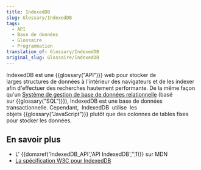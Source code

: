 ```yaml
---
title: IndexedDB
slug: Glossary/IndexedDB
tags:
  - API
  - Base de données
  - Glossaire
  - Programmation
translation_of: Glossary/IndexedDB
original_slug: Glossaire/IndexedDB
---
```

<p>IndexedDB est une {{glossary("API")}} web pour stocker de larges structures de données à l'intérieur des navigateurs et de les indexer afin d'effectuer des recherches hautement performante. De la même façon qu'un <a href="https://fr.wikipedia.org/wiki/Syst%C3%A8me_de_gestion_de_base_de_donn%C3%A9es">Système de gestion de base de données relationnelle</a> (basé sur {{glossary("SQL")}}), IndexedDB est une base de données transactionnelle. Cependant,  IndexedDB  utilise  les objets {{glossary("JavaScript")}} plutôt que des colonnes de tables fixes pour stocker les données.</p>

<h2 id="En_savoir_plus">En savoir plus</h2>

<ul>
 <li>L' {{domxref('IndexedDB_API','API IndexedDB','',1)}} sur MDN</li>
 <li><a href="http://w3c.github.io/IndexedDB/">La spécification W3C pour IndexedDB</a></li>
</ul>
